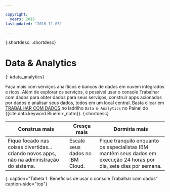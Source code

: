 ```yaml
---

copyright:
  years: 2016
lastupdated: "2016-11-03"

---
```


{:shortdesc: .shortdesc}

# Data & Analytics
{: #data_analytics}

Faça mais com serviços analíticos
e bancos de dados em nuvem integrados e ricos. Além de explorar os serviços, é possível usar o console
Trabalhar com dados para obter dados para seus serviços, construir apps acionados por dados
e analisar seus dados, todos em um local central. Basta clicar em [TRABALHAR COM DADOS](https://console.ng.bluemix.net/data/services/) no ladrilho `Data & Analytics` no Painel do {{site.data.keyword.Bluemix_notm}}.
{:shortdesc}


Construa mais | Cresça mais | Dormiria mais
---- | ---- | ----
Fique focado nas coisas divertidas... criando novos apps, não na administração do sistema. | Escale seus dados no IBM Cloud. | Fique tranquilo enquanto os especialistas IBM mantêm seus dados em execução 24 horas por dia, sete dias por semana.
{: caption="Tabela 1. Benefícios de usar o console Trabalhar com dados" caption-side="top"}
